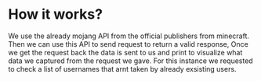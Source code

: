 # How it works?
We use the already mojang API from the official publishers from minecraft. Then we can use this API to send request to return a valid response, Once we get the request back the data is sent to us and print to visualize what data we captured from the request we gave. For this instance we requested to check a list of usernames that arnt taken by already exsisting users. 
